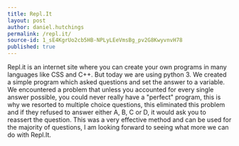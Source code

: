 ```yaml
---
title: Repl.It
layout: post
author: daniel.hutchings
permalink: /repl.it/
source-id: 1_sE4KgrUo2cb5HB-NPLyLEeVmsBg_pv2G8KwyvnvH78
published: true
---
```

Repl.it is an internet site where you can create your own programs in many languages like CSS and C++. But today we are using python 3. We created a simple program which asked questions and set the answer to a variable. We encountered a problem that unless you accounted for every single answer possible, you could never really have a "perfect" program, this is why we resorted to multiple choice questions, this eliminated this problem and if they refused to answer either A, B, C or D, it would ask you to reassert the question. This was a very effective method and can be used for the majority of questions, I am looking forward to seeing what more we can do with Repl.It.

